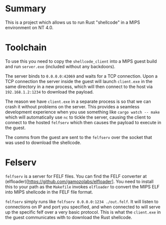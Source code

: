 # Summary

This is a project which allows us to run Rust "shellcode" in a MIPS
environment on NT 4.0.

# Toolchain

To use this you need to copy the `shellcode_client` into a MIPS guest build
and run `server.exe` (included without any backdoors).

The server binds to `0.0.0.0:42069` and waits for a TCP connection. Upon a TCP
connection the server inside the guest will launch `client.exe` in the same
directory in a new process, which will then connect to the host via
`192.168.1.2:1234` to download the payload.

The reason we have `client.exe` in a separate process is so that we can crash
it without problems on the server. This provides a seamless development
experience when you use something like `cargo watch -- make` which will
automatically use `nc` to tickle the server, causing the client to connect
to the hosted `felfserv` which then causes the payload to execute in the guest.

The comms from the guest are sent to the `felfserv` over the socket that was
used to download the shellcode.

# Felserv

`felfserv` is a server for FELF files. You can find the FELF converter at
(elfloader)[https://github.com/gamozolabs/elfloader]. You need to install this
to your path as the `Makefile` invokes `elfloader` to convert the MIPS ELF into
MIPS shellcode in the FELF file format.

`felfserv` simply runs like `felfserv 0.0.0.0:1234 ./out.felf`. It will listen
to connections on IP and port you specified, and when connected to will
serve up the specific felf over a very basic protocol. This is what the
`client.exe` in the guest communicates with to download the Rust shellcode.

